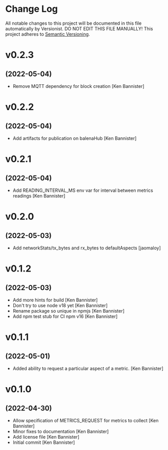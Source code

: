 # Change Log

All notable changes to this project will be documented in this file
automatically by Versionist. DO NOT EDIT THIS FILE MANUALLY!
This project adheres to [Semantic Versioning](http://semver.org/).

# v0.2.3
## (2022-05-04)

* Remove MQTT dependency for block creation [Ken Bannister]

# v0.2.2
## (2022-05-04)

* Add artifacts for publication on balenaHub [Ken Bannister]

# v0.2.1
## (2022-05-04)

* Add READING_INTERVAL_MS env var for interval between metrics readings [Ken Bannister]

# v0.2.0
## (2022-05-03)

* Add networkStats/tx_bytes and rx_bytes to defaultAspects [jaomaloy]

# v0.1.2
## (2022-05-03)

* Add more hints for build [Ken Bannister]
* Don't try to use node v18 yet [Ken Bannister]
* Rename package so unique in npmjs [Ken Bannister]
* Add npm test stub for CI npm v16 [Ken Bannister]

# v0.1.1
## (2022-05-01)

* Added ability to request a particular aspect of a metric. [Ken Bannister]

# v0.1.0
## (2022-04-30)

* Allow specification of METRICS_REQUEST for metrics to collect [Ken Bannister]
* Minor fixes to documentation [Ken Bannister]
* Add license file [Ken Bannister]
* Initial commit [Ken Bannister]
